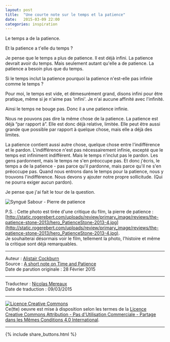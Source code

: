 ```yaml
---
layout: post
title:  "Une courte note sur le temps et la patience"
date:   2015-03-09 22:00
categories: inspiration
---
```


Le temps a de la patience.

Et la patience a t'elle du temps ?

Je pense que le temps a plus de patience. Il est déjà infini. La patience devrait avoir du temps. Mais seulement autant qu'elle a de patience. La patience a besoin plus que du temps.

Si le temps inclut la patience pourquoi la patience n'est-elle pas infinie comme le temps ?

Pour moi, le temps est vide, et démesurément grand, disons infini pour être pratique, même si je n'aime pas 'infini'. Je n'ai aucune affinité avec l'infinité.

Ainsi le temps ne bouge pas. Donc il a une patience infinie.

Nous ne pouvons pas dire la même chose de la patience. La patience est déjà “par rapport à”. Elle est donc déjà relative, limitée. Elle peut être aussi grande que possible par rapport à quelque chose, mais elle a déjà des limites.

La patience contient aussi autre chose, quelque chose entre l'indifférence et le pardon. L'indifférence n'est pas nécessairement infinie, excepté que le temps est infiniment indifférent. Mais le temps n'inclut pas le pardon. Les gens pardonnent, mais le temps ne s'en préoccupe pas.
Et donc j'écris, le temps a de la patience -  pas parce qu'il pardonne, mais parce qu'il ne s'en préoccupe pas. Quand nous entrons dans le temps pour la patience, nous y trouvons l'indifférence. Nous devons y ajouter notre propre sollicitude. (Qui ne pourra exiger aucun pardon).

Je pense que j'ai fait le tour de la question. 


![Syngué Sabour - Pierre de patience](http://static.rogerebert.com/uploads/review/primary_image/reviews/the-patience-stone-2013/hero_PatienceStone-2013-4.jpg)

P.S. : Cette photo est tirée d'une critique du film, la pierre de patience : [http://static.rogerebert.com/uploads/review/primary_image/reviews/the-patience-stone-2013/hero_PatienceStone-2013-4.jpg](http://static.rogerebert.com/uploads/review/primary_image/reviews/the-patience-stone-2013/hero_PatienceStone-2013-4.jpg).  
Je souhaiterai désormais voir le film, tellement la photo, l'histoire et même la critique sont déjà remarquables.


---
Auteur : [Alistair Cockburn](http://alistair.cockburn.us/)  
Source : [A short note on Time and Patience](http://alistair.cockburn.us/A+short+note+on+Time+and+Patience)  
Date de parution originale : 28 Février 2015  

---
Traducteur : [Nicolas Mereaux](http://www.les-traducteurs-agiles.org/traducteurs/)  
Date de traduction : 09/03/2015  

---

<a rel="license" href="http://creativecommons.org/licenses/by-nc-sa/4.0/"><img alt="Licence Creative Commons" style="border-width:0" src="http://i.creativecommons.org/l/by-nc-sa/4.0/88x31.png" /></a><br />Ce(tte) oeuvre est mise à disposition selon les termes de la <a rel="license" href="http://creativecommons.org/licenses/by-nc-sa/4.0/">Licence Creative Commons Attribution - Pas d'Utilisation Commerciale - Partage dans les Mêmes Conditions 4.0 International</a>.

---

{% include share_buttons.html %}
